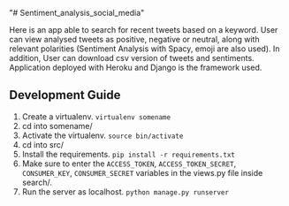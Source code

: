 "# Sentiment_analysis_social_media" 

Here is an app able to search for recent tweets based on a keyword. User can view analysed tweets as positive, negative or neutral, along with relevant polarities (Sentiment Analysis with Spacy, emoji are also used). In addition, User can download csv version of tweets and sentiments. 
Application deployed with Heroku and Django is the framework used.

## Development Guide

1. Create a virtualenv. `virtualenv somename`
2. cd into somename/
3. Activate the virtualenv. `source bin/activate`
4. cd into src/
5. Install the requirements. `pip install -r requirements.txt`
6. Make sure to enter the `ACCESS_TOKEN`, `ACCESS_TOKEN_SECRET`, `CONSUMER_KEY`, `CONSUMER_SECRET` variables in the views.py file inside search/.
7. Run the server as localhost. `python manage.py runserver`
